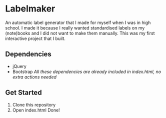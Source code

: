 # Labelmaker

An automatic label generator that I made for myself when I was in high school.
I made it because I really wanted standardised labels on my (note)books and I did not want to make them manually.
This was my first interactive project that I built. 

## Dependencies
- jQuery
- Bootstrap
_All these dependencies are already included in index.html, no extra actions needed_

## Get Started
1. Clone this repository
2. Open index.html
Done!
